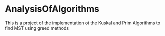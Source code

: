# AnalysisOfAlgorithms
This is a project of the implementation ot the Kuskal and Prim Algorithms to find MST using greed methods
